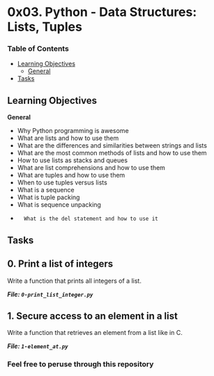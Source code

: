 # 0x03. Python - Data Structures: Lists, Tuples

### Table of Contents

-	[Learning Objectives](#learning-objectives)
	-	[General](#general)
-	[Tasks](#tasks)

## Learning Objectives

__General__

-	Why Python programming is awesome
-	What are lists and how to use them
- 	What are the differences and similarities between strings and lists
-	What are the most common methods of lists and how to use them
-	How to use lists as stacks and queues
-	What are list comprehensions and how to use them
-	What are tuples and how to use them
-	When to use tuples versus lists
-	What is a sequence
-	What is tuple packing
-	What is sequence unpacking
-    	What is the del statement and how to use it

## Tasks

## 0. Print a list of integers

Write a function that prints all integers of a list.

***File: `0-print_list_integer.py`***

## 1. Secure access to an element in a list

Write a function that retrieves an element from a list like in C.

***File: `1-element_at.py`***

### Feel free to peruse through this repository
